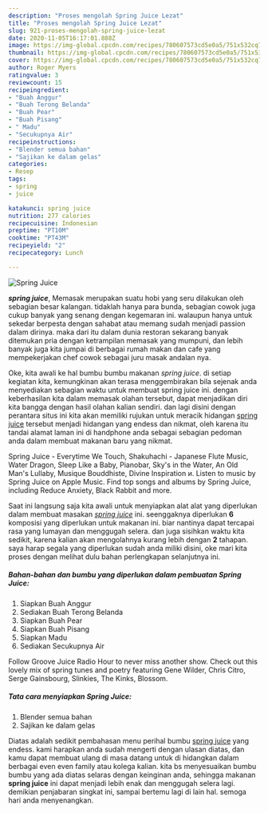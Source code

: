 ```yaml
---
description: "Proses mengolah Spring Juice Lezat"
title: "Proses mengolah Spring Juice Lezat"
slug: 921-proses-mengolah-spring-juice-lezat
date: 2020-11-05T16:17:01.888Z
image: https://img-global.cpcdn.com/recipes/780607573cd5e0a5/751x532cq70/spring-juice-foto-resep-utama.jpg
thumbnail: https://img-global.cpcdn.com/recipes/780607573cd5e0a5/751x532cq70/spring-juice-foto-resep-utama.jpg
cover: https://img-global.cpcdn.com/recipes/780607573cd5e0a5/751x532cq70/spring-juice-foto-resep-utama.jpg
author: Roger Myers
ratingvalue: 3
reviewcount: 15
recipeingredient:
- "Buah Anggur"
- "Buah Terong Belanda"
- "Buah Pear"
- "Buah Pisang"
- " Madu"
- "Secukupnya Air"
recipeinstructions:
- "Blender semua bahan"
- "Sajikan ke dalam gelas"
categories:
- Resep
tags:
- spring
- juice

katakunci: spring juice 
nutrition: 277 calories
recipecuisine: Indonesian
preptime: "PT10M"
cooktime: "PT43M"
recipeyield: "2"
recipecategory: Lunch

---
```



![Spring Juice](https://img-global.cpcdn.com/recipes/780607573cd5e0a5/751x532cq70/spring-juice-foto-resep-utama.jpg)

<b><i>spring juice</i></b>, Memasak merupakan suatu hobi yang seru dilakukan oleh sebagian besar kalangan. tidaklah hanya para bunda, sebagian cowok juga cukup banyak yang senang dengan kegemaran ini. walaupun hanya untuk sekedar berpesta dengan sahabat atau memang sudah menjadi passion dalam dirinya. maka dari itu dalam dunia restoran sekarang banyak ditemukan pria dengan ketrampilan memasak yang mumpuni, dan lebih banyak juga kita jumpai di berbagai rumah makan dan cafe yang mempekerjakan chef cowok sebagai juru masak andalan nya.

Oke, kita awali ke hal bumbu bumbu makanan <i>spring juice</i>. di setiap kegiatan kita, kemungkinan akan terasa menggembirakan bila sejenak anda menyediakan sebagian waktu untuk membuat spring juice ini. dengan keberhasilan kita dalam memasak olahan tersebut, dapat menjadikan diri kita bangga dengan hasil olahan kalian sendiri. dan lagi disini dengan perantara situs ini kita akan memiliki rujukan untuk meracik hidangan <u>spring juice</u> tersebut menjadi hidangan yang endess dan nikmat, oleh karena itu tandai alamat laman ini di handphone anda sebagai sebagian pedoman anda dalam membuat makanan baru yang nikmat.

Spring Juice - Everytime We Touch, Shakuhachi - Japanese Flute Music, Water Dragon, Sleep Like a Baby, Pianobar, Sky&#39;s in the Water, An Old Man&#39;s Lullaby, Musique Bouddhiste, Divine Inspiration и. Listen to music by Spring Juice on Apple Music. Find top songs and albums by Spring Juice, including Reduce Anxiety, Black Rabbit and more.


Saat ini langsung saja kita awali untuk menyiapkan alat alat yang diperlukan dalam membuat masakan <u><i>spring juice</i></u> ini. seenggaknya diperlukan <b>6</b> komposisi yang diperlukan untuk makanan ini. biar nantinya dapat tercapai rasa yang lumayan dan menggugah selera. dan juga sisihkan waktu kita sedikit, karena kalian akan mengolahnya kurang lebih dengan <b>2</b> tahapan. saya harap segala yang diperlukan sudah anda miliki disini, oke mari kita proses dengan melihat dulu bahan perlengkapan selanjutnya ini.

<!--inarticleads1-->

##### Bahan-bahan dan bumbu yang diperlukan dalam pembuatan Spring Juice:

1. Siapkan Buah Anggur
1. Sediakan Buah Terong Belanda
1. Siapkan Buah Pear
1. Siapkan Buah Pisang
1. Siapkan  Madu
1. Sediakan Secukupnya Air


Follow Groove Juice Radio Hour to never miss another show. Check out this lovely mix of spring tunes and poetry featuring Gene Wilder, Chris Citro, Serge Gainsbourg, Slinkies, The Kinks, Blossom. 

<!--inarticleads2-->

##### Tata cara menyiapkan Spring Juice:

1. Blender semua bahan
1. Sajikan ke dalam gelas




Diatas adalah sedikit pembahasan menu perihal bumbu <u>spring juice</u> yang endess. kami harapkan anda sudah mengerti dengan ulasan diatas, dan kamu dapat membuat ulang di masa datang untuk di hidangkan dalam berbagai even even family atau kolega kalian. kita bs menyesuaikan bumbu bumbu yang ada diatas selaras dengan keinginan anda, sehingga makanan <b>spring juice</b> ini dapat menjadi lebih enak dan menggugah selera lagi. demikian penjabaran singkat ini, sampai bertemu lagi di lain hal. semoga hari anda menyenangkan.
